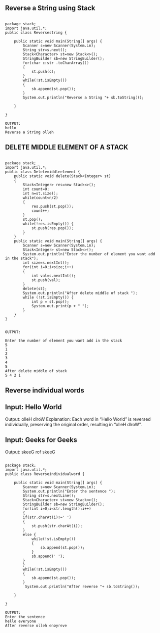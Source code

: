 ## Reverse a String using Stack

````java[]

package stack;
import java.util.*;
public class Reversestring {

	public static void main(String[] args) {
		Scanner s=new Scanner(System.in);
		String str=s.next();
		Stack<Character> st=new Stack<>();
		StringBuilder sb=new StringBuilder();
		for(char c:str .toCharArray())
		{
			st.push(c);
		}
		while(!st.isEmpty())
		{
			sb.append(st.pop());
		}
		System.out.println("Reverse a String "+ sb.toString());

	}

}

OUTPUT:
hello
Reverse a String olleh

````

## DELETE MIDDLE ELEMENT OF A STACK

````JAVA[]

package stack;
import java.util.*;
public class Deletemiddleelement {
	public static void delete(Stack<Integer> st)
	{
		Stack<Integer> res=new Stack<>();
		int count=0;
		int n=st.size();
		while(count<n/2)
		{
			res.push(st.pop());
			count++;
		}
		st.pop();
		while(!res.isEmpty()) {
			st.push(res.pop());
		}		
	}
	public static void main(String[] args) {
		Scanner s=new Scanner(System.in);
		Stack<Integer> st=new Stack<>();
		System.out.println("Enter the number of element you want add in the stack");
		int size=s.nextInt();
		for(int i=0;i<size;i++)
		{
			int val=s.nextInt();
			st.push(val);
		}
		delete(st);
		System.out.println("After delete middle of stack ");
		while (!st.isEmpty()) {
            int p = st.pop();
            System.out.print(p + " ");
        }
	}
}


OUTPUT:

Enter the number of element you want add in the stack
5
1
2
3
4
5
After delete middle of stack 
5 4 2 1

`````

## Reverse individual words

## Input: Hello World
Output: olleH dlroW
Explanation: Each word in “Hello World” is reversed individually, preserving the original order, resulting in “olleH dlroW”.


## Input: Geeks for Geeks
Output: skeeG rof skeeG

````java[]

package stack;
import java.util.*;
public class Reverseindividualword {

	public static void main(String[] args) {
		Scanner s=new Scanner(System.in);
		System.out.println("Enter the sentence ");
		String str=s.nextLine();
		Stack<Character> st=new Stack<>();
		StringBuilder sb=new StringBuilder();
		for(int i=0;i<str.length();i++)
		{
		if(str.charAt(i)!=' ')
		{
			st.push(str.charAt(i));
		}
		else {
			while(!st.isEmpty())
			{
				sb.append(st.pop());
			}
			sb.append(' ');
		}
		}
		while(!st.isEmpty())
		{
			sb.append(st.pop());
		}
	     System.out.println("After reverse "+ sb.toString());

	}

}

OUTPUT:
Enter the sentence 
hello everyone
After reverse olleh enoyreve

````




